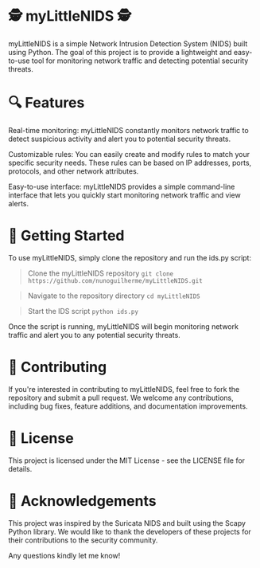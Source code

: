 # 🕵️ myLittleNIDS 🕵️
myLittleNIDS is a simple Network Intrusion Detection System (NIDS) built using Python. The goal of this project is to provide a lightweight and easy-to-use tool for monitoring network traffic and detecting potential security threats.

# 🔍 Features
Real-time monitoring: myLittleNIDS constantly monitors network traffic to detect suspicious activity and alert you to potential security threats.

Customizable rules: You can easily create and modify rules to match your specific security needs. These rules can be based on IP addresses, ports, protocols, and other network attributes.

Easy-to-use interface: myLittleNIDS provides a simple command-line interface that lets you quickly start monitoring network traffic and view alerts.

# 🚀 Getting Started
To use myLittleNIDS, simply clone the repository and run the ids.py script:

>Clone the myLittleNIDS repository
`git clone https://github.com/nunoguilherme/myLittleNIDS.git`

>Navigate to the repository directory
`cd myLittleNIDS`

>Start the IDS script
`python ids.py`

Once the script is running, myLittleNIDS will begin monitoring network traffic and alert you to any potential security threats.

# 📝 Contributing
If you're interested in contributing to myLittleNIDS, feel free to fork the repository and submit a pull request. We welcome any contributions, including bug fixes, feature additions, and documentation improvements.

# 📜 License
This project is licensed under the MIT License - see the LICENSE file for details.

# 🤝 Acknowledgements
This project was inspired by the Suricata NIDS and built using the Scapy Python library. We would like to thank the developers of these projects for their contributions to the security community.

Any questions kindly let me know!




